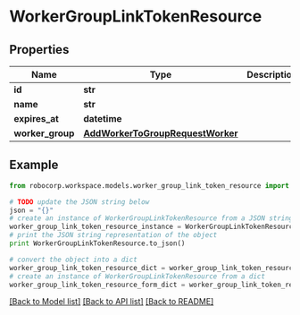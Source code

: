 # WorkerGroupLinkTokenResource


## Properties
Name | Type | Description | Notes
------------ | ------------- | ------------- | -------------
**id** | **str** |  | 
**name** | **str** |  | 
**expires_at** | **datetime** |  | 
**worker_group** | [**AddWorkerToGroupRequestWorker**](AddWorkerToGroupRequestWorker.md) |  | 

## Example

```python
from robocorp.workspace.models.worker_group_link_token_resource import WorkerGroupLinkTokenResource

# TODO update the JSON string below
json = "{}"
# create an instance of WorkerGroupLinkTokenResource from a JSON string
worker_group_link_token_resource_instance = WorkerGroupLinkTokenResource.from_json(json)
# print the JSON string representation of the object
print WorkerGroupLinkTokenResource.to_json()

# convert the object into a dict
worker_group_link_token_resource_dict = worker_group_link_token_resource_instance.to_dict()
# create an instance of WorkerGroupLinkTokenResource from a dict
worker_group_link_token_resource_form_dict = worker_group_link_token_resource.from_dict(worker_group_link_token_resource_dict)
```
[[Back to Model list]](../README.md#documentation-for-models) [[Back to API list]](../README.md#documentation-for-api-endpoints) [[Back to README]](../README.md)


